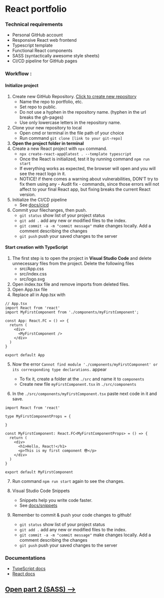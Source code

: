 <h1>React portfolio</h1>
<h3>Technical requirements</h3>

* Personal GitHub account
* Responsive React web frontend
* Typescript template
* Functional React components
* SASS (syntactically awesome style sheets)
* CI/CD pipeline for GitHub pages

<h3>Workflow :</h3>

<h4>Initialize project</h4>

1. Create new GitHub Repository. [Click to create new repository](https://github.com/new)
    * Name the repo to portfolio, etc.
    * Set repo to public.
    * Do not use a hyphen in the repository name. (hyphen in the url breaks the gh-pages)
    * Use only lowercase letters in the repository name.
    <!-- * See [docs/github.md](https://github.com/JoniRinta-Kahila/portfolioproject/blob/main/docs/github.md) -->
3. Clone your new repository to local
    * Open cmd or terminal in the file path of your choice
    * Run command ```git clone [link to your git-repo]```
5. **Open the project folder in terminal**
6. Create a new React project with ```npx``` command.
    * ```npx create-react-app@latest . --template typescript```
    * Once the React is initialized, test it by running command ```npm run start```
    * If everything works as expected, the browser will open and you will see the react logo in it.
    * NOTICE! if there comes a warning about vulnerabilities, DON'T try to fix them using any - Audit fix - commands, since those errors will not affect to your final React app, but fixing breaks the current React version.
7. Initialize the CI/CD pipeline
   * See [docs/cicd](https://github.com/JoniRinta-Kahila/portfolioproject/blob/main/docs/cicd.md)
8. Commit your filechanges, then push.
   * ```git status``` show list of your project status
   * ```git add .``` add any new or modified files to the index.
   * ```git commit -a -m "commit message"``` make changes locally. Add a comment describing the changes
   * ```git push``` push your saved changes to the server

<h4>Start creation with TypeScript</h4>

1. The first step is to open the project in **Visual Studio Code** and delete unnecessary files from the project. Delete the following files
      * src/App.css
      * src/index.css
      * src/logo.svg
2. Open index.tsx file and remove imports from deleted files.
3. Open App.tsx file
4. Replace all in App.tsx with

```tsx
// App.tsx
import React from 'react'
import MyFirstComponent from './components/myFirstComponent';

const App: React.FC = () => {
  return (
    <div>
      <MyFirstComponent />
    </div>
  )
}

export default App
```
5. Now the error ```Cannot find module './components/myFirstComponent' or its corresponding type declarations.``` appear
      * To fix it, create a folder at the ```./src``` and name it to ```components```
      * Create new file ```myFirstComponent.tsx``` in ```./src/components```

6. In the ```./src/components/myFirstComponent.tsx``` paste next code in it and save.

```tsx
import React from 'react'

type MyFirstComponentProps = {

}

const MyFirstComponent: React.FC<MyFirstComponentProps> = () => {
  return (
    <div>
      <h1>Hello, React!</h1>
      <p>This is my first component 😎</p>
    </div>
  )
}

export default MyFirstComponent

```

7. Run command ``npm run start`` again to see the changes.

8. Visual Studio Code Snippets
      * Snippets help you write code faster.
      * See [docs/snippets](https://github.com/JoniRinta-Kahila/portfolioproject/blob/main/docs/snippets.md)
9. Remember to commit & push your code changes to github!
   * ```git status``` show list of your project status
   * ```git add .``` add any new or modified files to the index.
   * ```git commit -a -m "commit message"``` make changes locally. Add a comment describing the changes
   * ```git push``` push your saved changes to the server

<h3>Documentations</h3>

* [TypeScript docs](https://www.typescriptlang.org/docs/)
* [React docs](https://reactjs.org/docs/hello-world.html)

## [Open part 2 (SASS) -->](sass)

